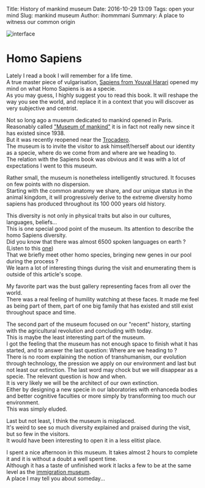 Title: History of mankind museum
Date: 2016-10-29 13:09
Tags: open your mind
Slug: mankind museum
Author: ihommmani
Summary: A place to witness our common origin

![interface]({filename}/images/mankind_museum.jpg "mankind museum poster")
# Homo Sapiens
Lately I read a book I will remember for a life time.   
A true master piece of vulgarisation, [Sapiens from Youval Harari](https://en.wikipedia.org/wiki/Sapiens:_A_Brief_History_of_Humankind) opened my mind on what Homo Sapiens is as a specie.  
As you may guess, I highly suggest you to read this book. It will reshape the way you see the world, and replace it in
a context that you will discover as very subjective and centrist.  

Not so long ago a museum dedicated to mankind opened in Paris.  
Reasonably called ["Museum of mankind"](http://www.museedelhomme.fr/en) it is in fact not really new since it has existed since 1938.  
But it was recently reopened near the [Trocadero](https://www.google.fr/maps/place/Homme+Museum/@48.861166,2.2868264,15z/data=!4m5!3m4!1s0x0:0xdeacab05dc637df!8m2!3d48.861166!4d2.2868264).  
The museum is to invite the visitor to ask himself/herself about our identity as a specie, where do we come from and where are we heading to.  
The relation with the Sapiens book was obvious and it was with a lot of expectations I went to this museum.  

Rather small, the museum is nonetheless  intelligently structured. It focuses on few points with no dispersion.  
Starting with the common anatomy we share, and our unique status in the animal kingdom,
it will progressively derive to the extreme diversity homo sapiens has produced throughout its 100 000 years old history.  

This diversity is not only in physical traits but also in our cultures, languages, beliefs...  
This is one special good point of the museum. Its attention to describe the homo Sapiens diversity.   
Did you know that there was almost 6500 spoken languages on earth ? (Listen to this [one](https://www.youtube.com/watch?v=_V3YOBUKN58))   
That we briefly meet other homo species, bringing new genes in our pool during the process ?  
We learn a lot of interesting things during the visit and enumerating them is outside of this article's scope.     

My favorite part was the bust gallery representing faces from all over the world.  
There was a real feeling of humility watching at these faces. It made me feel as being part of them, part of one big family
that has existed and still exist throughout space and time.

The second part of the museum focused on our "recent" history, starting with the agricultural revolution and concluding with today.   
This is maybe the least interesting part of the museum.   
I got the feeling that the museum has not enough space to finish what it has started, and to answer the last question: Where are we heading to ?  
There is no room explaining the notion of transhumanism, our evolution through technology, the pression we apply on our environment and last but not least our extinction.
The last word may chock but we will disappear as a specie. The relevant question is how and when.  
It is very likely we will be the architect of our own extinction.  
Either by designing a new specie in our laboratories with enhanceda bodies and better cognitive faculties or more simply by transforming too much
our environment.  
This was simply eluded.

Last but not least, I think the museum is misplaced.  
It's weird to see so much diversity explained and praised during the visit, but so few in the visitors.  
It would have been interesting to open it in a less elitist place.


I spent a nice afternoon in this museum. It takes almost 2 hours to complete it and it is without a doubt a well spent time.  
Although it has a taste of unfinished work it lacks a few to be at the same level as the [immigration museum](http://www.histoire-immigration.fr/).   
A place I may tell you about someday...
